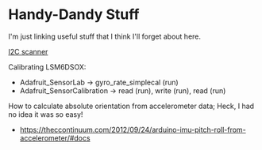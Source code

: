 # Handy-Dandy Stuff

I'm just linking useful stuff that I think I'll forget about here.

[I2C scanner](https://playground.arduino.cc/Main/I2cScanner/)

Calibrating LSM6DSOX:
  - Adafruit_SensorLab -> gyro_rate_simplecal (run)
  - Adafruit_SensorCalibration -> read (run), write (run), read (run)

How to calculate absolute orientation from accelerometer data; Heck, I had no idea
it was so easy!
- https://theccontinuum.com/2012/09/24/arduino-imu-pitch-roll-from-accelerometer/#docs

